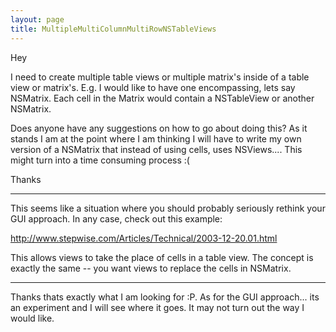 ```yaml
---
layout: page
title: MultipleMultiColumnMultiRowNSTableViews
---
```


Hey

I need to create multiple table views or multiple matrix's inside of a table view or matrix's. E.g. I would like to have one encompassing, lets say NSMatrix. Each cell in the Matrix would contain a NSTableView or another NSMatrix.

Does anyone have any suggestions on how to go about doing this? As it stands I am at the point where I am thinking I will have to write my own version of a NSMatrix that instead of using cells, uses NSViews.... This might turn into a time consuming process :(

Thanks 

----

This seems like a situation where you should probably seriously rethink your GUI approach. In any case, check out this example:

http://www.stepwise.com/Articles/Technical/2003-12-20.01.html

This allows views to take the place of cells in a table view. The concept is exactly the same -- you want views to replace the cells in NSMatrix.


----

Thanks thats exactly what I am looking for :P. As for the GUI approach... its an experiment and I will see where it goes. It may not turn out the way I would like.

